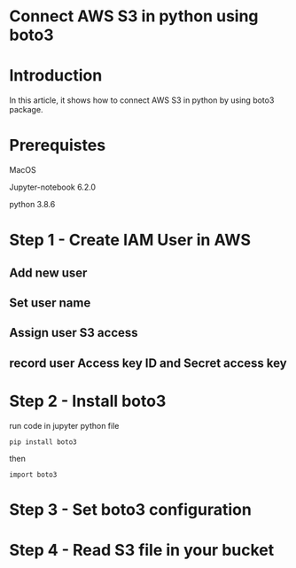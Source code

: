 # Connect AWS S3 in python using boto3

# Introduction

In this article, it shows how to connect AWS S3 in python by using boto3 package.

# Prerequistes

MacOS

Jupyter-notebook  6.2.0

python 3.8.6

# Step 1 - Create IAM User in AWS 

## Add new user

## Set user name

## Assign user S3 access

## record user Access key ID and Secret access key

# Step 2 - Install boto3

run code in jupyter python file
```
pip install boto3
```

then

```
import boto3
```

# Step 3 - Set boto3 configuration 

# Step 4 - Read S3 file in your bucket














